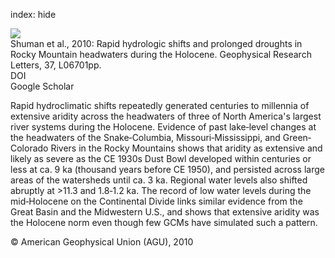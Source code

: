 index: hide

<div class="Citation">
    <div class="Citation-thumb CitationThumb-linked"  data-href="https://doi.org/10.1029/2009gl042196">
      <img src="https://static.claimspace.cloud/climate-study-static/refs/thumbs/5/Shuman_et_al_2010-thumb.png" />
    </div>

  <div class="Citation-body">
    <div class="Citation-text">Shuman et al., 2010: Rapid hydrologic shifts and prolonged droughts in Rocky Mountain headwaters during the Holocene. <span class="Article-journal">Geophysical Research Letters, </span><span class="Article-volume">37, </span>L06701pp.</div>
    <div class="Citation-links">
      <div class="CitationLink" data-href="https://doi.org/10.1029/2009gl042196">
        <div class="CitationLink-icon CitationLink-Doi"></div>
        <div class="CitationLink-text">DOI</div>
      </div>
      <div class="CitationLink" data-href="https://scholar.google.com/scholar?q=10.1029/2009gl042196">
        <div class="CitationLink-icon CitationLink-Scholar"></div>
        <div class="CitationLink-text">Google Scholar</div>
      </div>
    </div>
  </div>
</div>

Rapid hydroclimatic shifts repeatedly generated centuries to millennia of extensive aridity across the headwaters of three of North America's largest river systems during the Holocene. Evidence of past lake‐level changes at the headwaters of the Snake‐Columbia, Missouri‐Mississippi, and Green‐Colorado Rivers in the Rocky Mountains shows that aridity as extensive and likely as severe as the CE 1930s Dust Bowl developed within centuries or less at ca. 9 ka (thousand years before CE 1950), and persisted across large areas of the watersheds until ca. 3 ka. Regional water levels also shifted abruptly at >11.3 and 1.8‐1.2 ka. The record of low water levels during the mid‐Holocene on the Continental Divide links similar evidence from the Great Basin and the Midwestern U.S., and shows that extensive aridity was the Holocene norm even though few GCMs have simulated such a pattern.

<div class="Citation-copy">
&copy; American Geophysical Union (AGU), 2010
</div>